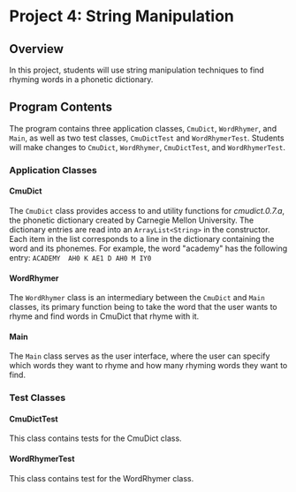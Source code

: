 # Project 4: String Manipulation

## Overview

In this project, students will use string manipulation techniques to find rhyming words in a phonetic dictionary.

## Program Contents

The program contains three application classes, `CmuDict`, `WordRhymer`, and `Main`, as well as two test classes,
`CmuDictTest` and `WordRhymerTest`. Students will make changes to `CmuDict`, `WordRhymer`, `CmuDictTest`, and
`WordRhymerTest`.

### Application Classes

#### CmuDict

The `CmuDict` class provides access to and utility functions for *cmudict.0.7.a*, the phonetic dictionary created by
Carnegie Mellon University. The dictionary entries are read into an `ArrayList<String>` in the constructor. Each item in
the list corresponds to a line in the dictionary containing the word and its phonemes. For example, the word "academy"
has the  following entry: `ACADEMY  AH0 K AE1 D AH0 M IY0`

#### WordRhymer

The `WordRhymer` class is an intermediary between the `CmuDict` and `Main` classes, its primary function being to take
the word that the user wants to rhyme and find words in CmuDict that rhyme with it.

#### Main

The `Main` class serves as the user interface, where the user can specify which words they want to rhyme and how many
rhyming words they want to find.

### Test Classes

#### CmuDictTest

This class contains tests for the CmuDict class.

#### WordRhymerTest

This class contains test for the WordRhymer class.

